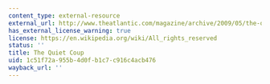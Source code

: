 ```yaml
---
content_type: external-resource
external_url: http://www.theatlantic.com/magazine/archive/2009/05/the-quiet-coup/7364/
has_external_license_warning: true
license: https://en.wikipedia.org/wiki/All_rights_reserved
status: ''
title: The Quiet Coup
uid: 1c51f72a-955b-4d0f-b1c7-c916c4acb476
wayback_url: ''
---
```

